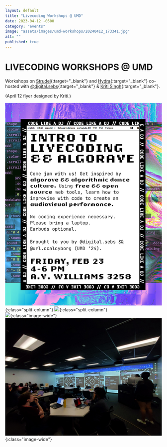 ```yaml
---
layout: default
title: "Livecoding Workshops @ UMD"
date: 2023-04-12 -0500
category: "events"
image: "assets/images/umd-workshops/20240412_173341.jpg"
alt: ""
published: true
---
```


# LIVECODING WORKSHOPS @ UMD

Workshops on [Strudel](https://strudel.cc/){:target="_blank"} and [Hydra](https://hydra.ojack.xyz){:target="_blank"} co-hosted with [@digital.sebs](https://instagram.com/digital.sebs){:target="_blank"} & [Kriti Singh](https://readymag.website/u605005869/kritisingh/){:target="_blank"}.

(April 12 flyer designed by Kriti.)  

![](assets/images/umd-workshops/color.png){:class="split-column"}
![](assets/images/umd-workshops/algorave-april.png){:class="split-column"}  
![](assets/images/umd-workshops/livecode.png){:class="image-wide"}  
![](assets/images/umd-workshops/20240412_173326.jpg){:class="image-wide"}  